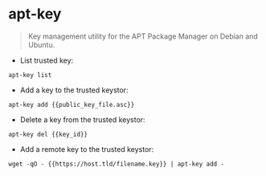 # apt-key

> Key management utility for the APT Package Manager on Debian and Ubuntu.

- List trusted key:

`apt-key list`

- Add a key to the trusted keystor:

`apt-key add {{public_key_file.asc}}`

- Delete a key from the trusted keystor:

`apt-key del {{key_id}}`

- Add a remote key to the trusted keystor:

`wget -qO - {{https://host.tld/filename.key}} | apt-key add -`
